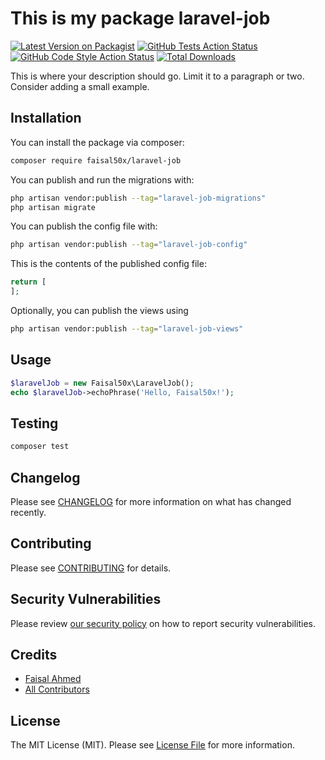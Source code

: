 

# This is my package laravel-job

[![Latest Version on Packagist](https://img.shields.io/packagist/v/faisal50x/laravel-job.svg?style=flat-square)](https://packagist.org/packages/faisal50x/laravel-job)
[![GitHub Tests Action Status](https://img.shields.io/github/workflow/status/faisal50x/laravel-job/run-tests?label=tests)](https://github.com/faisal50x/laravel-job/actions?query=workflow%3Arun-tests+branch%3Amain)
[![GitHub Code Style Action Status](https://img.shields.io/github/workflow/status/faisal50x/laravel-job/Check%20&%20fix%20styling?label=code%20style)](https://github.com/faisal50x/laravel-job/actions?query=workflow%3A"Check+%26+fix+styling"+branch%3Amain)
[![Total Downloads](https://img.shields.io/packagist/dt/faisal50x/laravel-job.svg?style=flat-square)](https://packagist.org/packages/faisal50x/laravel-job)

This is where your description should go. Limit it to a paragraph or two. Consider adding a small example.

## Installation

You can install the package via composer:

```bash
composer require faisal50x/laravel-job
```

You can publish and run the migrations with:

```bash
php artisan vendor:publish --tag="laravel-job-migrations"
php artisan migrate
```

You can publish the config file with:

```bash
php artisan vendor:publish --tag="laravel-job-config"
```

This is the contents of the published config file:

```php
return [
];
```

Optionally, you can publish the views using

```bash
php artisan vendor:publish --tag="laravel-job-views"
```

## Usage

```php
$laravelJob = new Faisal50x\LaravelJob();
echo $laravelJob->echoPhrase('Hello, Faisal50x!');
```

## Testing

```bash
composer test
```

## Changelog

Please see [CHANGELOG](CHANGELOG.md) for more information on what has changed recently.

## Contributing

Please see [CONTRIBUTING](https://github.com/Faisal50x/.github/blob/main/CONTRIBUTING.md) for details.

## Security Vulnerabilities

Please review [our security policy](../../security/policy) on how to report security vulnerabilities.

## Credits

- [Faisal Ahmed](https://github.com/Faisal50x)
- [All Contributors](../../contributors)

## License

The MIT License (MIT). Please see [License File](LICENSE.md) for more information.
